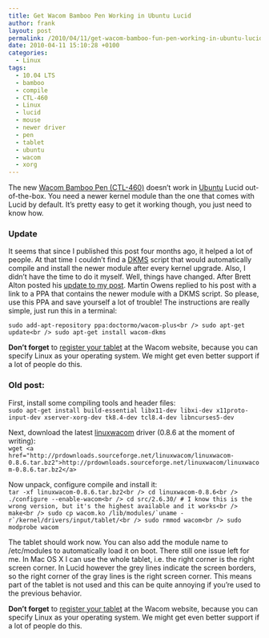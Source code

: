 ```yaml
---
title: Get Wacom Bamboo Pen Working in Ubuntu Lucid
author: frank
layout: post
permalink: /2010/04/11/get-wacom-bamboo-fun-pen-working-in-ubuntu-lucid/
date: 2010-04-11 15:10:28 +0100
categories:
  - Linux
tags:
  - 10.04 LTS
  - bamboo
  - compile
  - CTL-460
  - Linux
  - lucid
  - mouse
  - newer driver
  - pen
  - tablet
  - ubuntu
  - wacom
  - xorg
---
```

The new [Wacom Bamboo Pen (CTL-460)][1] doesn&#8217;t work in [Ubuntu][2] Lucid out-of-the-box. You need a newer kernel module than the one that comes with Lucid by default. It&#8217;s pretty easy to get it working though, you just need to know how.<!--more-->

### Update

It seems that since I published this post four months ago, it helped a lot of people. At that time I couldn&#8217;t find a [DKMS][3] script that would automatically compile and install the newer module after every kernel upgrade. Also, I didn&#8217;t have the time to do it myself. Well, things have changed. After Brett Alton posted his [update to my post][4]. Martin Owens replied to his post with a link to a PPA that contains the newer module with a DKMS script. So please, use this PPA and save yourself a lot of trouble! The instructions are really simple, just run this in a terminal:

`sudo add-apt-repository ppa:doctormo/wacom-plus<br />
sudo apt-get update<br />
sudo apt-get install wacom-dkms`

**Don&#8217;t forget** to [register your tablet][5] at the Wacom website, because you can specify Linux as your operating system. We might get even better support if a lot of people do this.

### Old post:

First, install some compiling tools and header files:  
`sudo apt-get install build-essential libx11-dev libxi-dev x11proto-input-dev xserver-xorg-dev tk8.4-dev tcl8.4-dev libncurses5-dev`

Next, download the latest [linuxwacom][6] driver (0.8.6 at the moment of writing):  
`wget <a href="http://prdownloads.sourceforge.net/linuxwacom/linuxwacom-0.8.6.tar.bz2">http://prdownloads.sourceforge.net/linuxwacom/linuxwacom-0.8.6.tar.bz2</a>`

Now unpack, configure compile and install it:  
``tar -xf linuxwacom-0.8.6.tar.bz2<br />
cd linuxwacom-0.8.6<br />
./configure --enable-wacom<br />
cd src/2.6.30/ # I know this is the wrong version, but it's the highest available and it works<br />
make<br />
sudo cp wacom.ko /lib/modules/`uname -r`/kernel/drivers/input/tablet/<br />
sudo rmmod wacom<br />
sudo modprobe wacom``

The tablet should work now. You can also add the module name to /etc/modules to automatically load it on boot. There still one issue left for me. In Mac OS X I can use the whole tablet, i.e. the right corner is the right screen corner. In Lucid however the grey lines indicate the screen borders, so the right corner of the gray lines is the right screen corner. This means part of the tablet is not used and this can be quite annoying if you&#8217;re used to the previous behavior.

**Don&#8217;t forget** to [register your tablet][5] at the Wacom website, because you can specify Linux as your operating system. We might get even better support if a lot of people do this.

 [1]: http://www.wacom.com/bamboo/bamboo_pen.php
 [2]: http://ubuntu.com
 [3]: http://en.wikipedia.org/wiki/Dynamic_Kernel_Module_Support
 [4]: http://blog.brettalton.com/2010/08/28/how-to-install-the-wacom-bamboo-driver-in-ubuntu-10-04-lucid-lynx/
 [5]: http://www.wacom.com/register/index.php
 [6]: http://linuxwacom.sf.net
